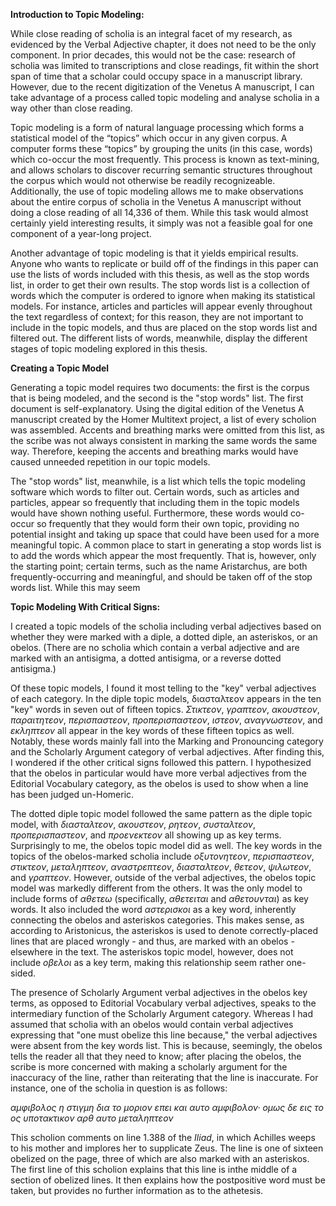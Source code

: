 **Introduction to Topic Modeling:**

While close reading of scholia is an integral facet of my research, as evidenced by the Verbal Adjective chapter, it does not need to be the only component. In prior decades, this would not be the case: research of scholia was limited to transcriptions and close readings, fit within the short span of time that a scholar could occupy space in a manuscript library. However, due to the recent digitization of the Venetus A manuscript, I can take advantage of a process called topic modeling and analyse scholia in a way other than close reading.
 
Topic modeling is a form of natural language processing which forms a statistical model of the “topics” which occur in any given corpus. A computer forms these “topics” by grouping the units (in this case, words) which co-occur the most frequently. This process is known as text-mining, and allows scholars to discover recurring semantic structures throughout the corpus which would not otherwise be readily recognizeable. Additionally, the use of topic modeling allows me to make observations about the entire corpus of scholia in the Venetus A manuscript without doing a close reading of all 14,336 of them. While this task would almost certainly yield interesting results, it simply was not a feasible goal for one component of a year-long project.

Another advantage of topic modeling is that it yields empirical results. Anyone who wants to replicate or build off of the findings in this paper can use the lists of words included with this thesis, as well as the stop words list, in order to get their own results. The stop words list is a collection of words which the computer is ordered to ignore when making its statistical models. For instance, articles and particles will appear evenly throughout the text regardless of context; for this reason, they are not important to include in the topic models, and thus are placed on the stop words list and filtered out. The different lists of words, meanwhile, display the different stages of topic modeling explored in this thesis. 

**Creating a Topic Model**

Generating a topic model requires two documents: the first is the corpus that is being modeled, and the second is the "stop words" list. The first document is self-explanatory. Using the digital edition of the Venetus A manuscript created by the Homer Multitext project, a list of every scholion was assembled. Accents and breathing marks were omitted from this list, as the scribe was not always consistent in marking the same words the same way. Therefore, keeping the accents and breathing marks would have caused unneeded repetition in our topic models.

The "stop words" list, meanwhile, is a list which tells the topic modeling software which words to filter out. Certain words, such as articles and particles, appear so frequently that including them in the topic models would have shown nothing useful. Furthermore, these words would co-occur so frequently that they would form their own topic, providing no potential insight and taking up space that could have been used for a more meaningful topic. A common place to start in generating a stop words list is to add the words which appear the most frequently. That is, however, only the starting point; certain terms, such as the name Aristarchus, are both frequently-occurring and meaningful, and should be taken off of the stop words list. While this may seem 

**Topic Modeling With Critical Signs:**

 I created a topic models of the scholia including verbal adjectives based on whether they were marked with a diple, a dotted diple, an asteriskos, or an obelos. (There are no scholia which contain a verbal adjective and are marked with an antisigma, a dotted antisigma, or a reverse dotted antisigma.) 

Of these topic models, I found it most telling to the "key" verbal adjectives of each category. In the diple topic models, διασταλτεον appears in the ten "key" words in seven out of fifteen topics. _Στικτεον_, _γραπτεον_, _ακουστεον_, _παραιτητεον_, _περισπαστεον_, _προπερισπαστεον_, _ιστεον_, _αναγνωστεον_, and _εκληπτεον_ all appear in the key words of these fifteen topics as well. Notably, these words mainly fall into the Marking and Pronouncing category and the Scholarly Argument category of verbal adjectives. After finding this, I wondered if the other critical signs followed this pattern. I hypothesized that the obelos in particular would have more verbal adjectives from the Editorial Vocabulary category, as the obelos is used to show when a line has been judged un-Homeric. 

The dotted diple topic model followed the same pattern as the diple topic model, with _διασταλτεον_, _ακουστεον_, _ρητεον_, _συσταλτεον_, _προπερισπαστεον_, and _προενεκτεον_ all showing up as key terms. Surprisingly to me, the obelos topic model did as well. The key words in the topics of the obelos-marked scholia include _οξυτονητεον_, _περισπαστεον_, _στικτεον_, _μεταληπτεον_, _αναστρεπτεον_, _διασταλτεον_, _θετεον_, _ψιλωτεον_, and _γραπτεον_. However, outside of the verbal adjectives, the obelos topic model was markedly different from the others. It was the only model to include forms of _αθετεω_ (specifically, _αθετειται_ and _αθετουνται_) as key words. It also included the word _αστερισκοι_ as a key word, inherently connecting the obelos and asteriskos categories. This makes sense, as according to Aristonicus, the asteriskos is used to denote correctly-placed lines that are placed wrongly - and thus, are marked with an obelos - elsewhere in the text. The asteriskos topic model, however, does not include _οβελοι_ as a key term, making this relationship seem rather one-sided. 

The presence of Scholarly Argument verbal adjectives in the obelos key terms, as opposed to Editorial Vocabulary verbal adjectives, speaks to the intermediary function of the Scholarly Argument category. Whereas I had assumed that scholia with an obelos would contain verbal adjectives expressing that "one must obelize this line because," the verbal adjectives were absent from the key words list. This is because, seemingly, the obelos tells the reader all that they need to know; after placing the obelos, the scribe is more concerned with making a scholarly argument for the inaccuracy of the line, rather than reiterating that the line is inaccurate. For instance, one of the scholia in question is as follows:

_αμφιβολος η στιγμη δια το μοριον επει και αυτο αμφιβολον· ομως δε εις το ος υποτακτικον αρθ αυτο μεταληπτεον_

This scholion comments on line 1.388 of the _Iliad_, in which Achilles weeps to his mother and implores her to supplicate Zeus. The line is one of sixteen obelized on the page, three of which are also marked with an asteriskos. The first line of this scholion explains that this line is inthe middle of a section of obelized lines. It then explains how the postpositive word must be taken, but provides no further information as to the athetesis.

